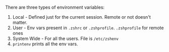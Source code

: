 There are three types of environment variables:

1. Local - Defined just for the current session. Remote
        or not doesn't matter.
2. User - Env vars present in ```.zshrc``` or ```.zshprofile```.
        ```.zshprofile``` for remote ones
3. System Wide - For all the users. File is ```/etc/zshenv```
4. ```printenv``` prints all the env vars.
